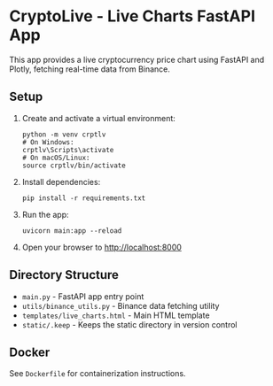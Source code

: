 # CryptoLive - Live Charts FastAPI App

This app provides a live cryptocurrency price chart using FastAPI and Plotly, fetching real-time data from Binance.

## Setup

1. Create and activate a virtual environment:
   ```
   python -m venv crptlv
   # On Windows:
   crptlv\Scripts\activate
   # On macOS/Linux:
   source crptlv/bin/activate
   ```

2. Install dependencies:
   ```
   pip install -r requirements.txt
   ```

3. Run the app:
   ```
   uvicorn main:app --reload
   ```

4. Open your browser to [http://localhost:8000](http://localhost:8000)

## Directory Structure

- `main.py` - FastAPI app entry point
- `utils/binance_utils.py` - Binance data fetching utility
- `templates/live_charts.html` - Main HTML template
- `static/.keep` - Keeps the static directory in version control

## Docker

See `Dockerfile` for containerization instructions.
